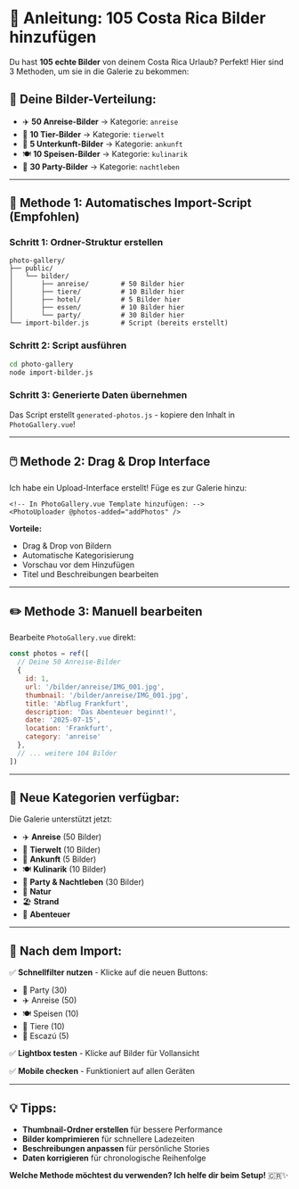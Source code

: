 # 📸 Anleitung: 105 Costa Rica Bilder hinzufügen

Du hast **105 echte Bilder** von deinem Costa Rica Urlaub? Perfekt! Hier sind 3 Methoden, um sie in die Galerie zu bekommen:

## 🎯 **Deine Bilder-Verteilung:**
- ✈️ **50 Anreise-Bilder** → Kategorie: `anreise`
- 🦥 **10 Tier-Bilder** → Kategorie: `tierwelt` 
- 🏨 **5 Unterkunft-Bilder** → Kategorie: `ankunft`
- 🍽️ **10 Speisen-Bilder** → Kategorie: `kulinarik`
- 🎉 **30 Party-Bilder** → Kategorie: `nachtleben`

---

## 🚀 **Methode 1: Automatisches Import-Script (Empfohlen)**

### Schritt 1: Ordner-Struktur erstellen
```
photo-gallery/
├── public/
│   └── bilder/
│       ├── anreise/        # 50 Bilder hier
│       ├── tiere/          # 10 Bilder hier  
│       ├── hotel/          # 5 Bilder hier
│       ├── essen/          # 10 Bilder hier
│       └── party/          # 30 Bilder hier
└── import-bilder.js        # Script (bereits erstellt)
```

### Schritt 2: Script ausführen
```bash
cd photo-gallery
node import-bilder.js
```

### Schritt 3: Generierte Daten übernehmen
Das Script erstellt `generated-photos.js` - kopiere den Inhalt in `PhotoGallery.vue`!

---

## 🖱️ **Methode 2: Drag & Drop Interface**

Ich habe ein Upload-Interface erstellt! Füge es zur Galerie hinzu:

```vue
<!-- In PhotoGallery.vue Template hinzufügen: -->
<PhotoUploader @photos-added="addPhotos" />
```

**Vorteile:**
- Drag & Drop von Bildern
- Automatische Kategorisierung
- Vorschau vor dem Hinzufügen
- Titel und Beschreibungen bearbeiten

---

## ✏️ **Methode 3: Manuell bearbeiten**

Bearbeite `PhotoGallery.vue` direkt:

```javascript
const photos = ref([
  // Deine 50 Anreise-Bilder
  {
    id: 1,
    url: '/bilder/anreise/IMG_001.jpg',
    thumbnail: '/bilder/anreise/IMG_001.jpg',
    title: 'Abflug Frankfurt',
    description: 'Das Abenteuer beginnt!',
    date: '2025-07-15',
    location: 'Frankfurt',
    category: 'anreise'
  },
  // ... weitere 104 Bilder
])
```

---

## 🎨 **Neue Kategorien verfügbar:**

Die Galerie unterstützt jetzt:
- ✈️ **Anreise** (50 Bilder)
- 🦥 **Tierwelt** (10 Bilder) 
- 🏨 **Ankunft** (5 Bilder)
- 🍽️ **Kulinarik** (10 Bilder)
- 🎉 **Party & Nachtleben** (30 Bilder)
- 🌿 **Natur**
- 🏖️ **Strand**
- 🎢 **Abenteuer**

---

## 📱 **Nach dem Import:**

✅ **Schnellfilter nutzen** - Klicke auf die neuen Buttons:
- 🎉 Party (30)
- ✈️ Anreise (50) 
- 🍽️ Speisen (10)
- 🦥 Tiere (10)
- 🏨 Escazú (5)

✅ **Lightbox testen** - Klicke auf Bilder für Vollansicht

✅ **Mobile checken** - Funktioniert auf allen Geräten

---

## 💡 **Tipps:**

- **Thumbnail-Ordner erstellen** für bessere Performance
- **Bilder komprimieren** für schnellere Ladezeiten  
- **Beschreibungen anpassen** für persönliche Stories
- **Daten korrigieren** für chronologische Reihenfolge

**Welche Methode möchtest du verwenden? Ich helfe dir beim Setup!** 🇨🇷✨
